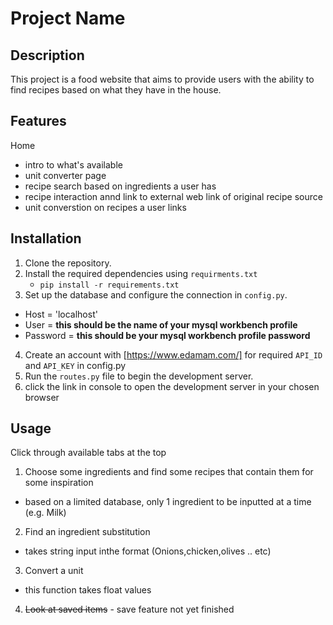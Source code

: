 # Project Name 

## Description

This project is a food website that aims to provide users with the ability to find recipes based on what they have in the house.

## Features
Home
- intro to what's available
- unit converter page
- recipe search based on ingredients a user has
- recipe interaction annd link to external web link of original recipe source
- unit converstion on recipes a user links

## Installation

1. Clone the repository.
2. Install the required dependencies using `requirments.txt`
   - `pip install -r requirements.txt`
3. Set up the database and configure the connection in `config.py`.
  - Host = 'localhost'
  - User  = **this should be the name of your mysql workbench profile**
  - Password = **this should be your mysql workbench profile password**
4. Create an account with [https://www.edamam.com/] for required `API_ID` and `API_KEY` in config.py
5. Run the `routes.py` file to begin the development server.
6. click the link in console to open the development server in your chosen browser

## Usage

Click through available tabs at the top
1. Choose some ingredients and find some recipes that contain them for some inspiration
  - based on a limited database, only 1 ingredient to be inputted at a time (e.g. Milk)

2. Find an ingredient substitution
  - takes string input inthe format (Onions,chicken,olives .. etc)

3. Convert a unit
  - this function takes float values

4. ~~Look at saved items~~ - save feature not yet finished

